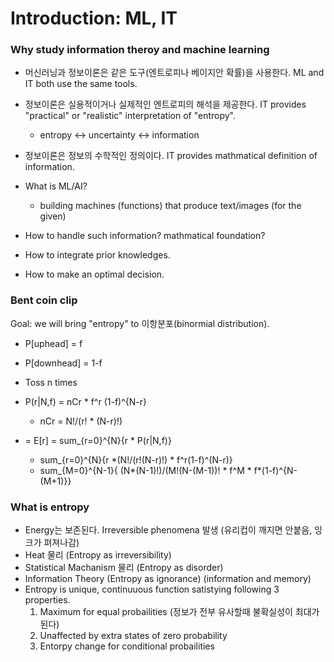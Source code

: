 # Introduction: ML, IT

### Why study information theroy and machine learning
- 머신러닝과 정보이론은 같은 도구(엔트로피나 베이지안 확률)을 사용한다. ML and IT both use the same tools.
- 정보이론은 실용적이거나 실제적인 엔트로피의 해석을 제공한다. IT provides "practical" or "realistic" interpretation of "entropy".
  - entropy <-> uncertainty <-> information
- 정보이론은 정보의 수학적인 정의이다. IT provides mathmatical definition of information.

- What is ML/AI?
  - building machines (functions) that produce text/images (for the given)
- How to handle such information? mathmatical foundation?
- How to integrate prior knowledges.
- How to make an optimal decision.

### Bent coin clip
Goal: we will bring "entropy" to 이항분포(binormial distribution).
- P[uphead] = f
- P[downhead] = 1-f
- Toss n times
- P(r|N,f) = nCr * f^r (1-f)^{N-r}
  - nCr = N!/(r! * (N-r)!)

- <r> = E[r] = sum_{r=0}^{N}{r * P(r|N,f)}
  - sum_{r=0}^{N}{r *(N!/(r!(N-r)!) * f^r(1-f)^(N-r)}
  - sum_{M=0}^{N-1}{ (N*(N-1)!)/(M!(N-(M-1))! * f^M * f*(1-f)^{N-(M+1)}}


### What is entropy

- Energy는 보존된다. Irreversible phenomena 발생 (유리컵이 깨지면 안붙음, 잉크가 펴져나감)
- Heat 물리 (Entropy as irreversibility)
- Statistical Machanism 물리 (Entropy as disorder)
- Information Theory (Entropy as ignorance) (information and memory)
- Entropy is unique, continuuous function satistying following 3 properties.
  1. Maximum for equal probailities (정보가 전부 유사할때 불확실성이 최대가 된다)
  2. Unaffected by extra states of zero probability
  3. Entorpy change for conditional probailities















